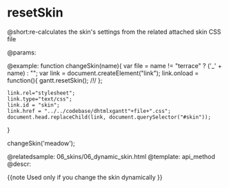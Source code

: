 resetSkin
=============
@short:re-calculates the skin's settings from the related attached skin CSS file
	

@params:





@example:
function changeSkin(name){
	var file = name != "terrace" ? ('_' + name) : "";
	var link = document.createElement("link");
	link.onload = function(){
		gantt.resetSkin();   /*!*/
	};

	link.rel="stylesheet";
	link.type="text/css";
	link.id = "skin";
	link.href = "../../codebase/dhtmlxgantt"+file+".css";
	document.head.replaceChild(link, document.querySelector("#skin"));
}

changeSkin('meadow');

@relatedsample:
	06_skins/06_dynamic_skin.html
@template:	api_method
@descr:

{{note
Used only if you change the skin dynamically
}}